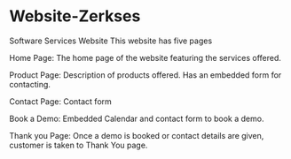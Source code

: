 # Website-Zerkses
Software Services Website
This website has five pages

Home Page: The home page of the website featuring the services offered.

Product Page: Description of products offered. Has an embedded form for contacting.

Contact Page: Contact form

Book a Demo: Embedded Calendar and contact form to book a demo.

Thank you Page: Once a demo is booked or contact details are given, customer is taken to Thank You page.
